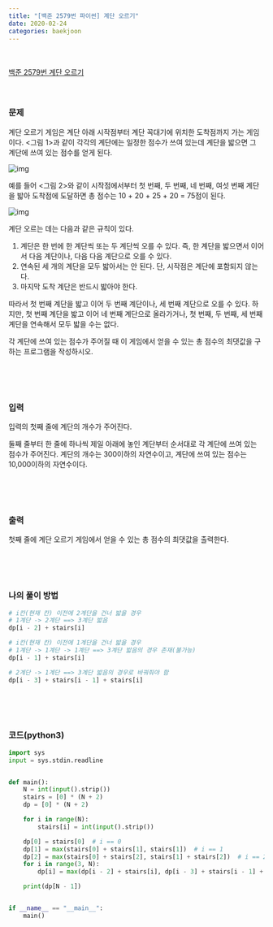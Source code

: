 ```yaml
---
title: "[백준 2579번 파이썬] 계단 오르기"
date: 2020-02-24
categories: baekjoon
---
```


<br><br>
[백준 2579번 계단 오르기](https://www.acmicpc.net/problem/2579)
<br><br><br>

### 문제<br>

계단 오르기 게임은 계단 아래 시작점부터 계단 꼭대기에 위치한 도착점까지 가는 게임이다. <그림 1>과 같이 각각의 계단에는 일정한 점수가 쓰여 있는데 계단을 밟으면 그 계단에 쓰여 있는 점수를 얻게 된다.

![img](https://www.acmicpc.net/upload/images/k64or2GOK1vmpEig7Ud.png)

예를 들어 <그림 2>와 같이 시작점에서부터 첫 번째, 두 번째, 네 번째, 여섯 번째 계단을 밟아 도착점에 도달하면 총 점수는 10 + 20 + 25 + 20 = 75점이 된다.

![img](https://www.acmicpc.net/upload/images/f62omMF2kQYD5rDct.png)

계단 오르는 데는 다음과 같은 규칙이 있다.

1. 계단은 한 번에 한 계단씩 또는 두 계단씩 오를 수 있다. 즉, 한 계단을 밟으면서 이어서 다음 계단이나, 다음 다음 계단으로 오를 수 있다.
2. 연속된 세 개의 계단을 모두 밟아서는 안 된다. 단, 시작점은 계단에 포함되지 않는다.
3. 마지막 도착 계단은 반드시 밟아야 한다.

따라서 첫 번째 계단을 밟고 이어 두 번째 계단이나, 세 번째 계단으로 오를 수 있다. 하지만, 첫 번째 계단을 밟고 이어 네 번째 계단으로 올라가거나, 첫 번째, 두 번째, 세 번째 계단을 연속해서 모두 밟을 수는 없다.

각 계단에 쓰여 있는 점수가 주어질 때 이 게임에서 얻을 수 있는 총 점수의 최댓값을 구하는 프로그램을 작성하시오.

<br><br><br>

### 입력<br>

입력의 첫째 줄에 계단의 개수가 주어진다.

둘째 줄부터 한 줄에 하나씩 제일 아래에 놓인 계단부터 순서대로 각 계단에 쓰여 있는 점수가 주어진다. 계단의 개수는 300이하의 자연수이고, 계단에 쓰여 있는 점수는 10,000이하의 자연수이다.

<br><br><br>

### 출력<br>

첫째 줄에 계단 오르기 게임에서 얻을 수 있는 총 점수의 최댓값을 출력한다.

<br><br><br>

### 나의 풀이 방법<br>

```python
# i칸(현재 칸) 이전에 2계단을 건너 밟을 경우
# 1계단 -> 2계단 ==> 3계단 밟음
dp[i - 2] + stairs[i]
```



```python
# i칸(현재 칸) 이전에 1계단을 건너 밟을 경우
# 1계단 -> 1계단 -> 1계단 ==> 3계단 밟음의 경우 존재(불가능)
dp[i - 1] + stairs[i]

# 2계단 -> 1계단 ==> 3계단 밟음의 경우로 바꿔줘야 함
dp[i - 3] + stairs[i - 1] + stairs[i]
```



<br><br><br>


### 코드(python3)
```python
import sys
input = sys.stdin.readline


def main():
    N = int(input().strip())
    stairs = [0] * (N + 2)
    dp = [0] * (N + 2)

    for i in range(N):
        stairs[i] = int(input().strip())

    dp[0] = stairs[0]  # i == 0
    dp[1] = max(stairs[0] + stairs[1], stairs[1])  # i == 1
    dp[2] = max(stairs[0] + stairs[2], stairs[1] + stairs[2])  # i == 2
    for i in range(3, N):
        dp[i] = max(dp[i - 2] + stairs[i], dp[i - 3] + stairs[i - 1] + stairs[i])

    print(dp[N - 1])


if __name__ == "__main__":
    main()
```

